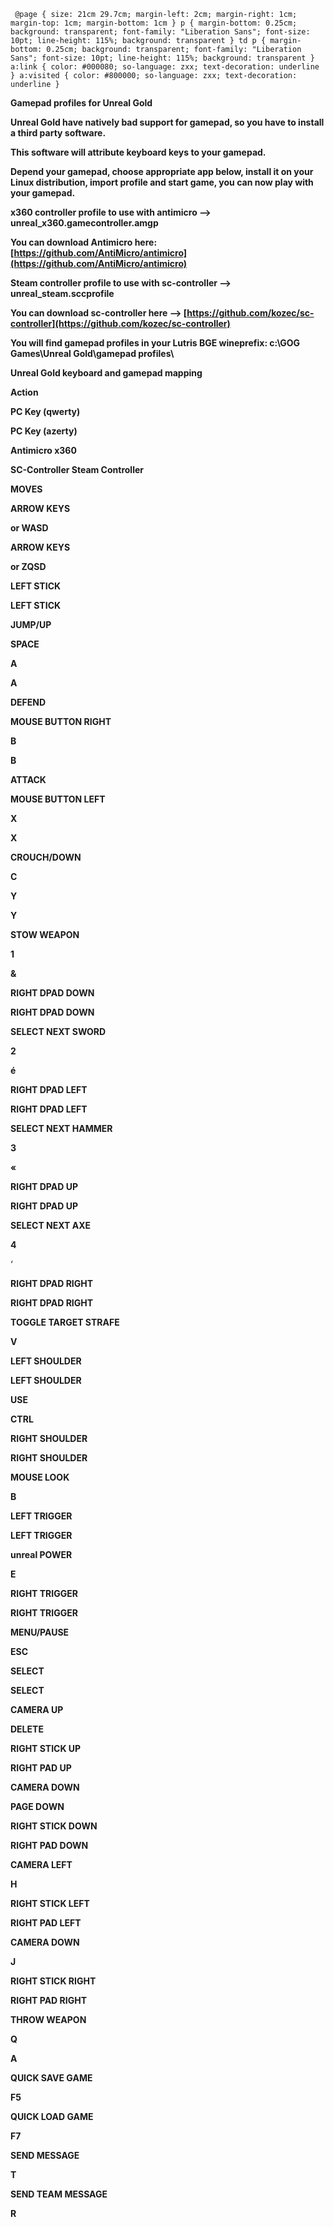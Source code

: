      @page { size: 21cm 29.7cm; margin-left: 2cm; margin-right: 1cm; margin-top: 1cm; margin-bottom: 1cm } p { margin-bottom: 0.25cm; background: transparent; font-family: "Liberation Sans"; font-size: 10pt; line-height: 115%; background: transparent } td p { margin-bottom: 0.25cm; background: transparent; font-family: "Liberation Sans"; font-size: 10pt; line-height: 115%; background: transparent } a:link { color: #000080; so-language: zxx; text-decoration: underline } a:visited { color: #800000; so-language: zxx; text-decoration: underline }

**Gamepad profiles for Unreal Gold**

**Unreal Gold have natively bad support for gamepad, so you have to install a third party software.**

**This software will attribute keyboard keys to your gamepad.**

**Depend your gamepad, choose appropriate app below, install it on your Linux distribution, import profile and start game, you can now play with your gamepad.**

**x360 controller profile to use with antimicro --> unreal\_x360.gamecontroller.amgp**

**You can download Antimicro here: [https://github.com/AntiMicro/antimicro](https://github.com/AntiMicro/antimicro)**

**Steam controller profile to use with sc-controller --> unreal\_steam.sccprofile**

**You can download sc-controller here --> [https://github.com/kozec/sc-controller](https://github.com/kozec/sc-controller)**

**You will find gamepad profiles in your Lutris BGE wineprefix: c:\\GOG Games\\Unreal Gold\\gamepad profiles\\**

**Unreal Gold keyboard and gamepad mapping**

    

**Action**

**PC Key (qwerty)**

**PC Key (azerty)**

**Antimicro x360**

**SC-Controller Steam Controller**

**MOVES**

**ARROW KEYS**

**or WASD**

**ARROW KEYS**

**or ZQSD**

**LEFT STICK**

**LEFT STICK**

**JUMP/UP**

**SPACE**

  

**A**

**A**

**DEFEND**

**MOUSE BUTTON RIGHT**

  

**B**

**B**

**ATTACK**

**MOUSE BUTTON LEFT**

  

**X**

**X**

**CROUCH/DOWN**

**C**

  

**Y**

**Y**

**STOW WEAPON**

**1**

**&**

**RIGHT DPAD DOWN**

**RIGHT DPAD DOWN**

**SELECT NEXT SWORD**

**2**

**é**

**RIGHT DPAD LEFT**

**RIGHT DPAD LEFT**

**SELECT NEXT HAMMER**

**3**

**«**

**RIGHT DPAD UP**

**RIGHT DPAD UP**

**SELECT NEXT AXE**

**4**

‘

**RIGHT DPAD RIGHT**

**RIGHT DPAD RIGHT**

**TOGGLE TARGET STRAFE**

**V**

  

**LEFT SHOULDER**

**LEFT SHOULDER**

**USE**

**CTRL**

  

**RIGHT SHOULDER**

**RIGHT SHOULDER**

**MOUSE LOOK**

**B**

  

**LEFT TRIGGER**

**LEFT TRIGGER**

**unreal POWER**

**E**

  

**RIGHT TRIGGER**

**RIGHT TRIGGER**

**MENU/PAUSE**

**ESC**

  

**SELECT**

**SELECT**

**CAMERA UP**

**DELETE**

  

**RIGHT STICK UP**

**RIGHT PAD UP**

**CAMERA DOWN**

**PAGE DOWN**

  

**RIGHT STICK DOWN**

**RIGHT PAD DOWN**

**CAMERA LEFT**

**H**

  

**RIGHT STICK LEFT**

**RIGHT PAD LEFT**

**CAMERA DOWN**

**J**

  

**RIGHT STICK RIGHT**

**RIGHT PAD RIGHT**

**THROW WEAPON**

**Q**

**A**

  

  

**QUICK SAVE GAME**

**F5**

  

  

  

**QUICK LOAD GAME**

**F7**

  

  

  

**SEND MESSAGE**

**T**

  

  

  

**SEND TEAM MESSAGE**

**R**